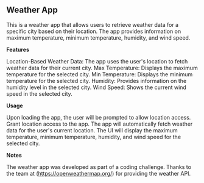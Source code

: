 ## **Weather App**


This is a weather app that allows users to retrieve weather data for a specific city based on their location. The app provides information on maximum temperature, minimum temperature, humidity, and wind speed.

**Features**

Location-Based Weather Data: The app uses the user's location to fetch weather data for their current city.
Max Temperature: Displays the maximum temperature for the selected city.
Min Temperature: Displays the minimum temperature for the selected city.
Humidity: Provides information on the humidity level in the selected city.
Wind Speed: Shows the current wind speed in the selected city.


**Usage**

Upon loading the app, the user will be prompted to allow location access.
Grant location access to the app.
The app will automatically fetch weather data for the user's current location.
The UI will display the maximum temperature, minimum temperature, humidity, and wind speed for the selected city.

**Notes**

The weather app was developed as part of a coding challenge.
Thanks to the team at (https://openweathermap.org/) for providing the weather API.
